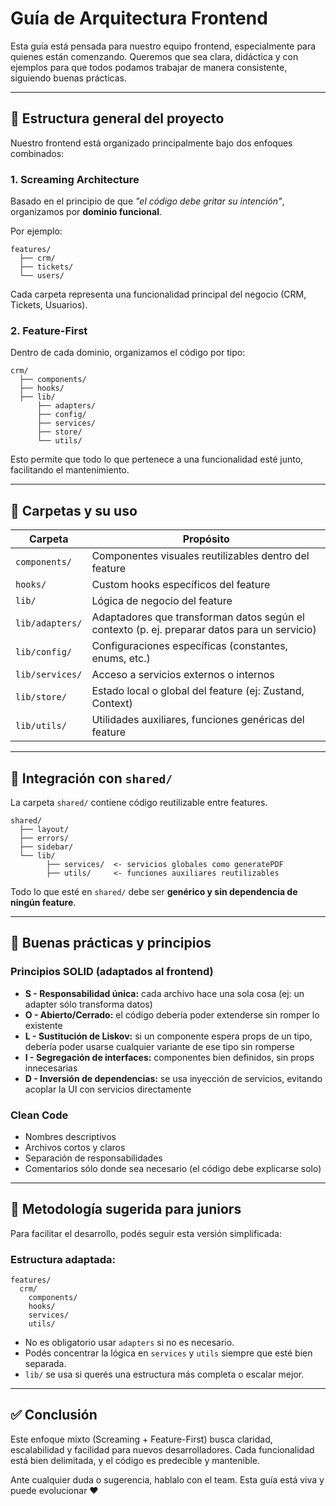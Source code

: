 # Guía de Arquitectura Frontend

Esta guía está pensada para nuestro equipo frontend, especialmente para quienes están comenzando. Queremos que sea clara, didáctica y con ejemplos para que todos podamos trabajar de manera consistente, siguiendo buenas prácticas.

---

## 📁 Estructura general del proyecto

Nuestro frontend está organizado principalmente bajo dos enfoques combinados:

### 1. **Screaming Architecture**
Basado en el principio de que _"el código debe gritar su intención"_, organizamos por **dominio funcional**.

Por ejemplo:
```
features/
  ├── crm/
  ├── tickets/
  └── users/
```
Cada carpeta representa una funcionalidad principal del negocio (CRM, Tickets, Usuarios).

### 2. **Feature-First**
Dentro de cada dominio, organizamos el código por tipo:
```
crm/
  ├── components/
  ├── hooks/
  ├── lib/
      ├── adapters/
      ├── config/
      ├── services/
      ├── store/
      └── utils/
```

Esto permite que todo lo que pertenece a una funcionalidad esté junto, facilitando el mantenimiento.

---

## 🔎 Carpetas y su uso

| Carpeta | Propósito |
|--------|----------|
| `components/` | Componentes visuales reutilizables dentro del feature |
| `hooks/` | Custom hooks específicos del feature |
| `lib/` | Lógica de negocio del feature |
| `lib/adapters/` | Adaptadores que transforman datos según el contexto (p. ej. preparar datos para un servicio) |
| `lib/config/` | Configuraciones específicas (constantes, enums, etc.) |
| `lib/services/` | Acceso a servicios externos o internos |
| `lib/store/` | Estado local o global del feature (ej: Zustand, Context) |
| `lib/utils/` | Utilidades auxiliares, funciones genéricas del feature |

---

## 🔗 Integración con `shared/`

La carpeta `shared/` contiene código reutilizable entre features.

```
shared/
  ├── layout/
  ├── errors/
  ├── sidebar/
  └── lib/
        ├── services/  <- servicios globales como generatePDF
        ├── utils/     <- funciones auxiliares reutilizables
```

Todo lo que esté en `shared/` debe ser **genérico y sin dependencia de ningún feature**.

---

## 🔧 Buenas prácticas y principios

### Principios SOLID (adaptados al frontend)
- **S - Responsabilidad única:** cada archivo hace una sola cosa (ej: un adapter sólo transforma datos)
- **O - Abierto/Cerrado:** el código debería poder extenderse sin romper lo existente
- **L - Sustitución de Liskov:** si un componente espera props de un tipo, debería poder usarse cualquier variante de ese tipo sin romperse
- **I - Segregación de interfaces:** componentes bien definidos, sin props innecesarias
- **D - Inversión de dependencias:** se usa inyección de servicios, evitando acoplar la UI con servicios directamente

### Clean Code
- Nombres descriptivos
- Archivos cortos y claros
- Separación de responsabilidades
- Comentarios sólo donde sea necesario (el código debe explicarse solo)

---

## 📄 Metodología sugerida para juniors

Para facilitar el desarrollo, podés seguir esta versión simplificada:

### Estructura adaptada:
```
features/
  crm/
    components/
    hooks/
    services/
    utils/
```
- No es obligatorio usar `adapters` si no es necesario.
- Podés concentrar la lógica en `services` y `utils` siempre que esté bien separada.
- `lib/` se usa si querés una estructura más completa o escalar mejor.

---

## ✅ Conclusión

Este enfoque mixto (Screaming + Feature-First) busca claridad, escalabilidad y facilidad para nuevos desarrolladores. Cada funcionalidad está bien delimitada, y el código es predecible y mantenible.

Ante cualquier duda o sugerencia, hablalo con el team. Esta guía está viva y puede evolucionar ❤️

